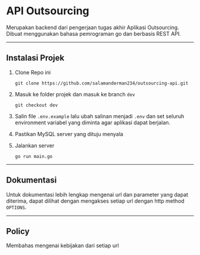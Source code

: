 # API Outsourcing

Merupakan backend dari pengerjaan tugas akhir Aplikasi Outsourcing. Dibuat menggunakan bahasa pemrograman go dan berbasis REST API.

---

## Instalasi Projek

1. Clone Repo ini
    ```shell
    git clone https://github.com/salamanderman234/outsourcing-api.git
    ```
2. Masuk ke folder projek dan masuk ke branch `dev`
    ```shell
    git checkout dev
    ```
3. Salin file `.env.example` lalu ubah salinan menjadi `.env` dan set seluruh environment variabel yang diminta agar aplikasi dapat berjalan.

4. Pastikan MySQL server yang dituju menyala
5. Jalankan server
    ```shell
    go run main.go
    ```
---
## Dokumentasi
Untuk dokumentasi lebih lengkap mengenai url dan parameter yang dapat diterima, dapat dilihat dengan mengakses setiap url dengan http method `OPTIONS`.
<!-- TODO: tambahkan list url yang dapat diakses -->
---
## Policy
Membahas mengenai kebijakan dari setiap url
<!-- TODO: buat list policy -->